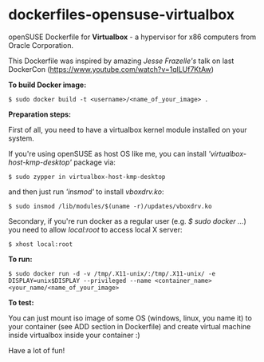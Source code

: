 dockerfiles-opensuse-virtualbox
===============================

openSUSE Dockerfile for **Virtualbox** - a hypervisor for x86 computers from Oracle Corporation. 

This Dockerfile was inspired by amazing *Jesse Frazelle's* talk on last DockerCon (https://www.youtube.com/watch?v=1qlLUf7KtAw)  


**To build Docker image:**

```
$ sudo docker build -t <username>/<name_of_your_image> .
```

**Preparation steps:** 

First of all, you need to have a virtualbox kernel module installed on your system. 

If you're using openSUSE as host OS like me, you can install *'virtualbox-host-kmp-desktop'* package via:

```
$ sudo zypper in virtualbox-host-kmp-desktop 
```

and then just run *'insmod'* to install *vboxdrv.ko*: 

```
$ sudo insmod /lib/modules/$(uname -r)/updates/vboxdrv.ko
```

Secondary, if you're run docker as a regular user (e.g. *$ sudo docker ...*) you need to allow *local:root* to access local X server:

```
$ xhost local:root
```

**To run:**

```
$ sudo docker run -d -v /tmp/.X11-unix/:/tmp/.X11-unix/ -e DISPLAY=unix$DISPLAY --privileged --name <container_name> <your_name/<name_of_your_image>
```

**To test:**

You can just mount iso image of some OS (windows, linux, you name it) to your container (see ADD section in Dockerfile) and create virtual machine inside virtualbox inside your container :)

Have a lot of fun!
